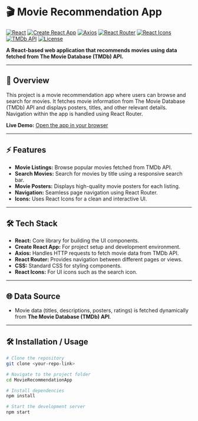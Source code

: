 # 🎬 Movie Recommendation App

[![React](https://img.shields.io/badge/React-v18.2.0-blue)](https://reactjs.org/)
[![Create React App](https://img.shields.io/badge/Create_React_App-v5.0.1-lightgrey)](https://create-react-app.dev/)
[![Axios](https://img.shields.io/badge/Axios-v1.4.0-yellow)](https://axios-http.com/)
[![React Router](https://img.shields.io/badge/React_Router-v6.14.2-red)](https://reactrouter.com/)
[![React Icons](https://img.shields.io/badge/React_Icons-v4.10.1-purple)](https://react-icons.github.io/react-icons/)
[![TMDb API](https://img.shields.io/badge/TMDb_API-v3-lightblue)](https://www.themoviedb.org/documentation/api)
[![License](https://img.shields.io/badge/License-MIT-green)](LICENSE)

**A React-based web application that recommends movies using data fetched from The Movie Database (TMDb) API.**

---

## 🌟 Overview
This project is a movie recommendation app where users can browse and search for movies. It fetches movie information from The Movie Database (TMDb) API and displays posters, titles, and other relevant details. Navigation within the app is handled using React Router.  

**Live Demo:** [Open the app in your browser](https://movierecommendationapp-online.netlify.app/) 

---

## ⚡ Features
- **Movie Listings:** Browse popular movies fetched from TMDb API.  
- **Search Movies:** Search for movies by title using a responsive search bar.  
- **Movie Posters:** Displays high-quality movie posters for each listing.  
- **Navigation:** Seamless page navigation using React Router.  
- **Icons:** Uses React Icons for a clean and interactive UI.  

---

## 🛠 Tech Stack
- **React:** Core library for building the UI components.  
- **Create React App:** For project setup and development environment.  
- **Axios:** Handles HTTP requests to fetch movie data from TMDb API.  
- **React Router:** Provides navigation between different pages or views.  
- **CSS:** Standard CSS for styling components.  
- **React Icons:** For UI icons such as the search icon.  

---

## 🌐 Data Source
- Movie data (titles, descriptions, posters, ratings) is fetched dynamically from **The Movie Database (TMDb) API**.

---

## 🛠 Installation / Usage

```bash
# Clone the repository
git clone <your-repo-link>

# Navigate to the project folder
cd MovieRecommendationApp

# Install dependencies
npm install

# Start the development server
npm start
